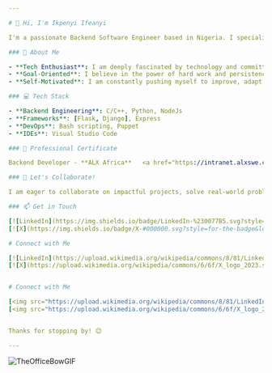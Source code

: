 ```yaml
---

# 👋 Hi, I'm Ikpenyi Ifeanyi

I'm a passionate Backend Software Engineer based in Nigeria. I specialize in breaking down complex problems into manageable pieces and crafting solutions through efficient and clean code. I thrive on challenges and view them as opportunities to grow, improve my skills, and innovate.

### 👀 About Me

- **Tech Enthusiast**: I am deeply fascinated by technology and committed to continuously learning and evolving in the ever-changing tech landscape.
- **Goal-Oriented**: I believe in the power of hard work and persistence. My goal is to explore the world of technology by working my way up, one step at a time.
- **Self-Motivated**: I am constantly pushing myself to improve, adapt, and expand my knowledge in software engineering and beyond.

### 💻 Tech Stack

- **Backend Engineering**: C/C++, Python, NodeJs
- **Frameworks**: [Flask, Django], Express
- **DevOps**: Bash scripting, Puppet
- **IDEs**: Visual Studio Code

### 🌱 Professional Certificate

Backend Developer - **ALX Africa**   <a href="https://intranet.alxswe.com/certificates/rYRSEcXT6H" target="_blank" style="text-decoration: none; background-color: #007bff;">Link</a>

### 💞 Let's Collaborate!

I am eager to collaborate on impactful projects, solve real-world problems, and contribute to open-source communities. If you have an opportunity or project that aligns with my skills and interests, feel free to reach out!

### 📫 Get in Touch

[![LinkedIn](https://img.shields.io/badge/LinkedIn-%230077B5.svg?style=for-the-badge&logo=linkedin&logoColor=white)](https://www.linkedin.com/in/ifeanyiikpenyi/)
[![X](https://img.shields.io/badge/X-#000000.svg?style=for-the-badge&logo=twitter&logoColor=white)](https://twitter.com/AIIkpenyi)

# Connect with Me

[![LinkedIn](https://upload.wikimedia.org/wikipedia/commons/8/81/LinkedIn_icon.svg)](https://www.linkedin.com/in/ifeanyiikpenyi/)
[![X](https://upload.wikimedia.org/wikipedia/commons/6/6f/X_logo_2023.svg)](https://twitter.com/AIIkpenyi)


# Connect with Me

[<img src="https://upload.wikimedia.org/wikipedia/commons/8/81/LinkedIn_icon.svg" alt="LinkedIn" width="30"/>](https://www.linkedin.com/in/ifeanyiikpenyi/)
[<img src="https://upload.wikimedia.org/wikipedia/commons/6/6f/X_logo_2023.svg" alt="X" width="30"/>](https://twitter.com/AIIkpenyi)


Thanks for stopping by! 😊

---
```


![TheOfficeBowGIF](https://github.com/RealTonyBlaq/RealTonyBlaq/assets/132378140/1d5c1d30-b8ec-43d5-9036-680bc300df88)
